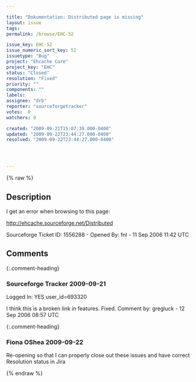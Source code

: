 ```yaml
---

title: "Dokumentation: Distributed page is missing"
layout: issue
tags: 
permalink: /browse/EHC-52

issue_key: EHC-52
issue_numeric_sort_key: 52
issuetype: "Bug"
project: "Ehcache Core"
project_key: "EHC"
status: "Closed"
resolution: "Fixed"
priority: ""
components: ""
labels: 
assignee: "drb"
reporter: "sourceforgetracker"
votes:  0
watchers: 0

created: "2009-09-21T15:07:39.000-0400"
updated: "2009-09-22T23:44:27.000-0400"
resolved: "2009-09-22T23:44:27.000-0400"




---
```


{% raw %}

## Description

<div markdown="1" class="description">

I get an error when browsing to this page:

http://ehcache.sourceforge.net/Distributed

Sourceforge Ticket ID: 1556288 - Opened By: fnl - 11 Sep 2006 11:42 UTC

</div>

## Comments


{:.comment-heading}
### **Sourceforge Tracker** <span class="date">2009-09-21</span>

<div markdown="1" class="comment">

Logged In: YES 
user\_id=693320

I think this is a broken link in features. Fixed.
Comment by: gregluck - 12 Sep 2006 08:57 UTC

</div>


{:.comment-heading}
### **Fiona OShea** <span class="date">2009-09-22</span>

<div markdown="1" class="comment">

Re-opening so that I can properly close out these issues and have correct Resolution status in Jira

</div>



{% endraw %}
